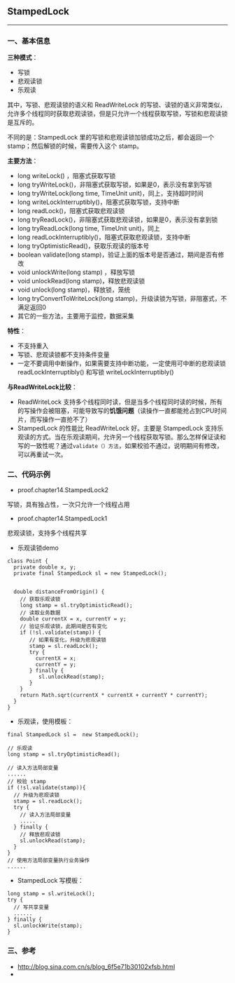 ## StampedLock
---

### 一、基本信息

**三种模式**：

* 写锁
* 悲观读锁
* 乐观读

其中，写锁、悲观读锁的语义和 ReadWriteLock 的写锁、读锁的语义非常类似，允许多个线程同时获取悲观读锁，但是只允许一个线程获取写锁，写锁和悲观读锁是互斥的。

不同的是：StampedLock 里的写锁和悲观读锁加锁成功之后，都会返回一个 stamp；然后解锁的时候，需要传入这个 stamp。

**主要方法**：

* long writeLock() ，阻塞式获取写锁
* long tryWriteLock()，非阻塞式获取写锁，如果是0，表示没有拿到写锁
* long tryWriteLock(long time, TimeUnit unit)，同上，支持超时时间
* long writeLockInterruptibly()，阻塞式获取写锁，支持中断
* long readLock()，阻塞式获取悲观读锁
* long tryReadLock()，非阻塞式获取悲观读锁，如果是0，表示没有拿到锁
* long tryReadLock(long time, TimeUnit unit)，同上
* long readLockInterruptibly()，阻塞式获取悲观读锁，支持中断
* long tryOptimisticRead()，获取乐观读的版本号
* boolean validate(long stamp)，验证上面的版本号是否通过，期间是否有修改
* void unlockWrite(long stamp) ，释放写锁
* void unlockRead(long stamp)，释放悲观读锁
* void unlock(long stamp)，释放锁，笼统
* long tryConvertToWriteLock(long stamp)，升级读锁为写锁，非阻塞式，不满足返回0
* 其它的一些方法，主要用于监控，数据采集

**特性**：

* 不支持重入
* 写锁、悲观读锁都不支持条件变量
* 一定不要调用中断操作，如果需要支持中断功能，一定使用可中断的悲观读锁 readLockInterruptibly() 和写锁 writeLockInterruptibly()

**与ReadWriteLock比较**：

* ReadWriteLock 支持多个线程同时读，但是当多个线程同时读的时候，所有的写操作会被阻塞，可能导致写的**饥饿问题**（读操作一直都能抢占到CPU时间片，而写操作一直抢不了）
* StampedLock 的性能比 ReadWriteLock 好。主要是 StampedLock 支持乐观读的方式。当在乐观读期间，允许另一个线程获取写锁。那么怎样保证读和写的一致性呢？通过`validate（）方法`，如果校验不通过，说明期间有修改，可以再重试一次。




### 二、代码示例


* proof.chapter14.StampedLock2

写锁，具有独占性，一次只允许一个线程占用

* proof.chapter14.StampedLock1

悲观读锁，支持多个线程共享

* 乐观读锁demo

```
class Point {
  private double x, y;
  private final StampedLock sl = new StampedLock();


  double distanceFromOrigin() { 
    // 获取乐观读锁
    long stamp = sl.tryOptimisticRead();
    // 读取业务数据
    double currentX = x, currentY = y;
    // 验证乐观读锁，此期间是否有变化
    if (!sl.validate(stamp)) {
       // 如果有变化，升级为悲观读锁
       stamp = sl.readLock();
       try {
         currentX = x;
         currentY = y;
       } finally {
          sl.unlockRead(stamp);
       }
    }
    return Math.sqrt(currentX * currentX + currentY * currentY);
  }
}
```

* 乐观读，使用模板：

```
final StampedLock sl =  new StampedLock();
 
// 乐观读
long stamp = sl.tryOptimisticRead();

// 读入方法局部变量
......
// 校验 stamp
if (!sl.validate(stamp)){
  // 升级为悲观读锁
  stamp = sl.readLock();
  try {
    // 读入方法局部变量
    .....
  } finally {
    // 释放悲观读锁
    sl.unlockRead(stamp);
  }
}
// 使用方法局部变量执行业务操作
......
```

* StampedLock 写模板：

```
long stamp = sl.writeLock();
try {
  // 写共享变量
  ......
} finally {
  sl.unlockWrite(stamp);
}
```

### 三、参考

* http://blog.sina.com.cn/s/blog_6f5e71b30102xfsb.html
* 


